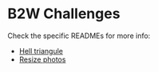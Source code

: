 # B2W Challenges

Check the specific READMEs for more info:

- [Hell triangule](hell_triangule/)
- [Resize photos](resize_photos/)
